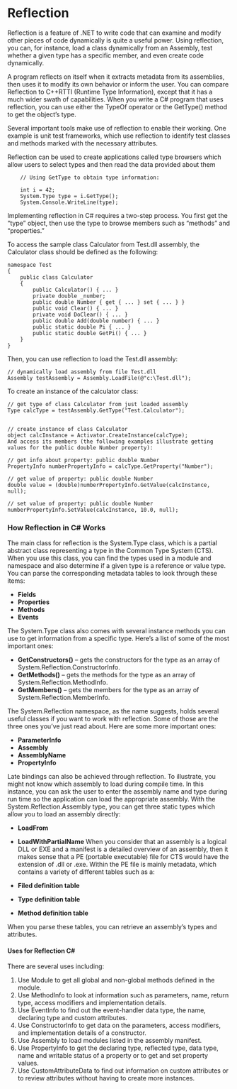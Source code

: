 # Reflection

Reflection is a feature of .NET to write code that can examine and modify other pieces of code dynamically is quite a useful power. Using reflection, you can, for instance, load a class dynamically from an Assembly, test whether a given type has a specific member, and even create code dynamically.

A program reflects on itself when it extracts metadata from its assemblies, then uses it to modify its own behavior or inform the user. You can compare Reflection to C++RTTI (Runtime Type Information), except that it has a much wider swath of capabilities. When you write a C# program that uses reflection, you can use either the TypeOf operator or the GetType() method to get the object’s type.

Several important tools make use of reflection to enable their working. One example is unit test frameworks, which use reflection to identify test classes and methods marked with the necessary attributes.

Reflection can be used to create applications called type browsers which allow users to select types and then read the data provided about them

```
    // Using GetType to obtain type information:

    int i = 42;
    System.Type type = i.GetType();
    System.Console.WriteLine(type);
```

Implementing reflection in C# requires a two-step process. You first get the “type” object, then use the type to browse members such as “methods” and “properties.”


To access the sample class Calculator from Test.dll assembly, the Calculator class should be defined as the following:

```
namespace Test
{
    public class Calculator
    {
        public Calculator() { ... }
        private double _number;
        public double Number { get { ... } set { ... } }
        public void Clear() { ... }
        private void DoClear() { ... }
        public double Add(double number) { ... }
        public static double Pi { ... }
        public static double GetPi() { ... }
    }
}
```

Then, you can use reflection to load the Test.dll assembly:

```
// dynamically load assembly from file Test.dll
Assembly testAssembly = Assembly.LoadFile(@"c:\Test.dll");
```

To create an instance of the calculator class:

```
// get type of class Calculator from just loaded assembly
Type calcType = testAssembly.GetType("Test.Calculator");
 

// create instance of class Calculator
object calcInstance = Activator.CreateInstance(calcType);
And access its members (the following examples illustrate getting values for the public double Number property):

// get info about property: public double Number
PropertyInfo numberPropertyInfo = calcType.GetProperty("Number");

// get value of property: public double Number
double value = (double)numberPropertyInfo.GetValue(calcInstance, null);

// set value of property: public double Number
numberPropertyInfo.SetValue(calcInstance, 10.0, null);

```

### How Reflection in C# Works

The main class for reflection is the System.Type class, which is a partial abstract class representing a type in the Common Type System (CTS). When you use this class, you can find the types used in a module and namespace and also determine if a given type is a reference or value type. You can parse the corresponding metadata tables to look through these items:

- <b>Fields</b>
- <b>Properties</b>
- <b>Methods</b>
- <b>Events</b>

The System.Type class also comes with several instance methods you can use to get information from a specific type. Here’s a list of some of the most important ones:

- <b>GetConstructors()</b> – gets the constructors for the type as an array of System.Reflection.ConstructorInfo.
- <b>GetMethods()</b> – gets the methods for the type as an array of System.Reflection.MethodInfo.
- <b>GetMembers()</b> – gets the members for the type as an array of System.Reflection.MemberInfo.

The System.Reflection namespace, as the name suggests, holds several useful classes if you want to work with reflection. Some of those are the three ones you’ve just read about. Here are some more important ones:

- <b>ParameterInfo</b>
- <b>Assembly</b>
- <b>AssemblyName</b>
- <b>PropertyInfo</b>

Late bindings can also be achieved through reflection. To illustrate, you might not know which assembly to load during compile time. In this instance, you can ask the user to enter the assembly name and type during run time so the application can load the appropriate assembly. With the System.Reflection.Assembly type, you can get three static types which allow you to load an assembly directly:

- <b>LoadFrom</b>
- <b>LoadWithPartialName</b>
When you consider that an assembly is a logical DLL or EXE and a manifest is a detailed overview of an assembly, then it makes sense that a PE (portable executable) file for CTS would have the extension of .dll or .exe. Within the PE file is mainly metadata, which contains a variety of different tables such as a:

- <b>Filed definition table</b>
- <b>Type definition table</b>
- <b>Method definition table</b>

When you parse these tables, you can retrieve an assembly’s types and attributes.

#### Uses for Reflection C#
There are several uses including:

1. Use Module to get all global and non-global methods defined in the module.
2. Use MethodInfo to look at information such as parameters, name, return type, access modifiers and implementation details.
3. Use EventInfo to find out the event-handler data type, the name, declaring type and custom attributes.
4. Use ConstructorInfo to get data on the parameters, access modifiers, and implementation details of a constructor.
5. Use Assembly to load modules listed in the assembly manifest.
6. Use PropertyInfo to get the declaring type, reflected type, data type, name and writable status of a property or to get and set property values.
7. Use CustomAttributeData to find out information on custom attributes or to review attributes without having to create more instances.
